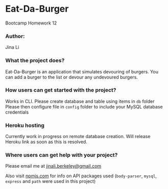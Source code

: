 # Eat-Da-Burger
Bootcamp Homework 12

### Author:

Jina Li

### What the project does?

Eat-Da-Burger is an application that simulates devouring of burgers.
You can add a burger to the list or devour any undevoured burgers.

### How users can get started with the project?

Works in CLI. Please create database and table using items in `db` folder
Please then configure file in `config` folder to include your MySQL database credentials

### Heroku hosting

Currently work in progress on remote database creation. Will release Heroku link as soon as this is resolved.

### Where users can get help with your project?

Please email me at jinali.berkeley@gmail.com

Also visit [npmjs.com](https://www.npmjs.com/) for info on API packages used (`body-parser`, `mysql`, `express` and `path` were used in this project)
